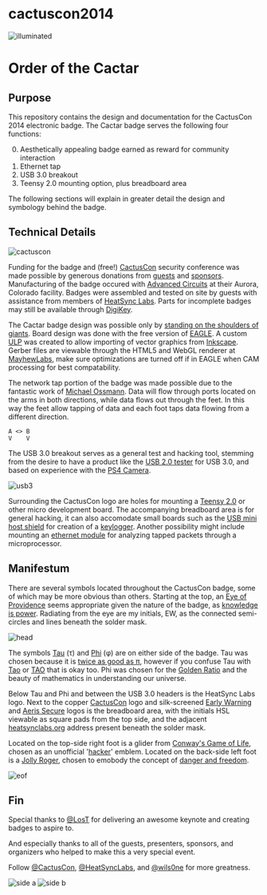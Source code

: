cactuscon2014
=============
![illuminated](https://raw.githubusercontent.com/erikwilson/cactuscon2014/master/imgs/doc/illuminated.jpg)

# Order of the Cactar

## Purpose

This repository contains the design and documentation for the CactusCon 2014 electronic badge.
The Cactar badge serves the following four functions:

 0. Aesthetically appealing badge earned as reward for community interaction
 0. Ethernet tap
 0. USB 3.0 breakout
 0. Teensy 2.0 mounting option, plus breadboard area

The following sections will explain in greater detail the design and symbology behind the badge.

## Technical Details
![cactuscon](https://raw.githubusercontent.com/erikwilson/cactuscon2014/master/imgs/doc/cactuscon.jpg)

Funding for the badge and (free!)
[CactusCon](http://cactuscon.com/speakers) security conference was made possible by generous donations from
[guests](https://www.kickstarter.com/projects/cactuscon/cactuscon-2014) and
[sponsors](http://cactuscon.com/sponsors).
Manufacturing of the badge occured with
[Advanced Circuits](http://www.4pcb.com/) at their Aurora, Colorado facility.
Badges were assembled and tested on site by guests with assistance from members of
[HeatSync Labs](http://heatsynclabs.org/).
Parts for incomplete badges may still be available through
[DigiKey](http://digikey.com/short/952t9).

The Cactar badge design was possible only by
[standing on the shoulders of giants](http://en.wikipedia.org/wiki/Standing_on_the_shoulders_of_giants).
Board design was done with the free version of
[EAGLE](http://www.cadsoftusa.com/download-eagle/). A custom
[ULP](http://www.cadsoftusa.com/downloads/ulps) was created to allow importing of vector graphics from
[Inkscape](http://www.inkscape.org/en/).
Gerber files are viewable through the HTML5 and WebGL renderer at
[MayhewLabs](http://mayhewlabs.com/webGerber/),
make sure optimizations are turned off if in EAGLE when CAM processing for best compatability.

The network tap portion of the badge was made possible due to the fantastic work of
[Michael Ossmann](http://ossmann.blogspot.com/2011/02/throwing-star-lan-tap.html).
Data will flow through ports located on the arms in both directions, while data flows out through the feet.
In this way the feet allow tapping of data and each foot taps data flowing from a different direction.

```
A <> B
V    V
```

The USB 3.0 breakout serves as a general test and hacking tool, stemming from the desire to have a product like the
[USB 2.0 tester](https://www.tindie.com/products/FriedCircuits/usb-tester-20/) for USB 3.0,
and based on experience with the
[PS4 Camera](http://ps4eye.tumblr.com/).

![usb3](https://raw.githubusercontent.com/erikwilson/cactuscon2014/master/imgs/doc/usb3.jpg)

Surrounding the CactusCon logo are holes for mounting a
[Teensy 2.0](http://www.pjrc.com/store/teensy.html) or other micro development board.
The accompanying breadboard area is for general hacking, it can also accomodate small boards such as the
[USB mini host shield](http://www.circuitsathome.com/products-page/arduino-shields/usb-host-shield-for-arduino-pro-mini)
for creation of a
[keylogger](http://www.irongeek.com/i.php?page=security/homemade-hardware-keylogger-phukd).
Another possibility might include mounting an
[ethernet module](http://www.pjrc.com/teensy/td_libs_Ethernet.html)
for analyzing tapped packets through a microprocessor.

## Manifestum

There are several symbols located throughout the CactusCon badge, some of which may be more obvious than others.
Starting at the top, an
[Eye of Providence](http://en.wikipedia.org/wiki/Eye_of_Providence) seems appropriate given the
nature of the badge, as
[knowledge is power](http://en.wikipedia.org/wiki/Information_Awareness_Office).
Radiating from the eye are my initials, EW, as the connected semi-circles and lines beneath the
solder mask.

![head](https://raw.githubusercontent.com/erikwilson/cactuscon2014/master/imgs/doc/head.jpg)

The symbols
[Tau](http://en.wikipedia.org/wiki/Tau) (τ) and
[Phi](http://en.wikipedia.org/wiki/Phi) (φ) are on either side of the badge.
Tau was chosen because it is
[twice as good as π](http://tauday.com/tau-manifesto), however if you confuse Tau with
[Tao](http://en.wikipedia.org/wiki/Tao) or
[TAO](http://en.wikipedia.org/wiki/Tailored_Access_Operations) that is okay too.
Phi was chosen for the
[Golden Ratio](http://en.wikipedia.org/wiki/Golden_ratio) and the beauty of mathematics in understanding our universe.

Below Tau and Phi and between the USB 3.0 headers is the HeatSync Labs logo.
Next to the copper
[CactusCon](http://cactuscon.com/) logo and silk-screened
[Early Warning](http://earlywarning.com/) and
[Aeris Secure](https://aerissecure.com/) logos is the breadboard area,
with the initials HSL viewable as square pads from the top side, and the adjacent
[heatsynclabs.org](http://heatsynclabs.org/) address present beneath the solder mask.

Located on the top-side right foot is a glider from
[Conway's Game of Life](http://www.bitstorm.org/gameoflife/), chosen as an unofficial
'[hacker](http://www.catb.org/~esr/faqs/hacker-howto.html#attitude)' emblem.
Located on the back-side left foot is a
[Jolly Roger](http://en.wikipedia.org/wiki/Jolly_Roger), chosen to emobody the concept of
[danger and freedom](http://www.unix.org/license-plate.html).

![eof](https://raw.githubusercontent.com/erikwilson/cactuscon2014/master/imgs/doc/eof.jpg)

## Fin

Special thanks to [@LosT](https://twitter.com/1o57) for delivering an awesome keynote and creating badges to aspire to.

And especially thanks to all of the guests, presenters, sponsors, and organizers who helped to make this a very special event.

Follow [@CactusCon](https://twitter.com/cactuscon),
       [@HeatSyncLabs](https://twitter.com/heatsynclabs), and
       [@wils0ne](https://twitter.com/wils0ne) for more greatness.

![side a](https://raw.githubusercontent.com/erikwilson/cactuscon2014/master/imgs/doc/cactar1.png)
![side b](https://raw.githubusercontent.com/erikwilson/cactuscon2014/master/imgs/doc/cactar2.png)
